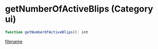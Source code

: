 # getNumberOfActiveBlips (Category ui)

```js
function getNumberOfActiveBlips(): int
```

[filename](getNumberOfActiveBlips_m.md ':include')